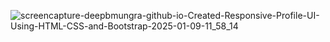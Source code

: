 
![screencapture-deepbmungra-github-io-Created-Responsive-Profile-UI-Using-HTML-CSS-and-Bootstrap-2025-01-09-11_58_14](https://github.com/user-attachments/assets/c899495a-3328-4150-8a3d-5482ec683ad1)
